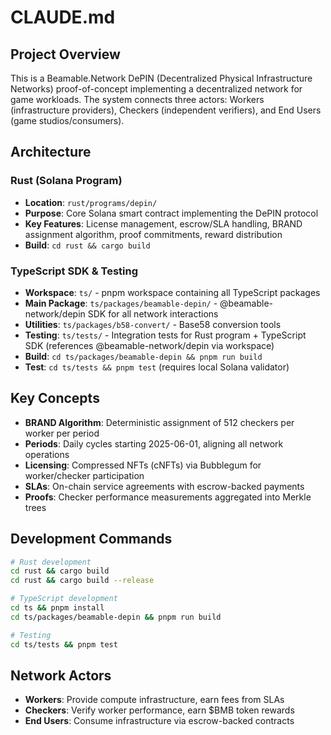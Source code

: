 # CLAUDE.md

## Project Overview

This is a Beamable.Network DePIN (Decentralized Physical Infrastructure Networks) proof-of-concept implementing a decentralized network for game workloads. The system connects three actors: Workers (infrastructure providers), Checkers (independent verifiers), and End Users (game studios/consumers).

## Architecture

### Rust (Solana Program)
- **Location**: `rust/programs/depin/`
- **Purpose**: Core Solana smart contract implementing the DePIN protocol
- **Key Features**: License management, escrow/SLA handling, BRAND assignment algorithm, proof commitments, reward distribution
- **Build**: `cd rust && cargo build`

### TypeScript SDK & Testing
- **Workspace**: `ts/` - pnpm workspace containing all TypeScript packages
- **Main Package**: `ts/packages/beamable-depin/` - @beamable-network/depin SDK for all network interactions
- **Utilities**: `ts/packages/b58-convert/` - Base58 conversion tools
- **Testing**: `ts/tests/` - Integration tests for Rust program + TypeScript SDK (references @beamable-network/depin via workspace)
- **Build**: `cd ts/packages/beamable-depin && pnpm run build`
- **Test**: `cd ts/tests && pnpm test` (requires local Solana validator)

## Key Concepts

- **BRAND Algorithm**: Deterministic assignment of 512 checkers per worker per period
- **Periods**: Daily cycles starting 2025-06-01, aligning all network operations
- **Licensing**: Compressed NFTs (cNFTs) via Bubblegum for worker/checker participation
- **SLAs**: On-chain service agreements with escrow-backed payments
- **Proofs**: Checker performance measurements aggregated into Merkle trees

## Development Commands

```bash
# Rust development
cd rust && cargo build
cd rust && cargo build --release

# TypeScript development  
cd ts && pnpm install
cd ts/packages/beamable-depin && pnpm run build

# Testing
cd ts/tests && pnpm test
```

## Network Actors

- **Workers**: Provide compute infrastructure, earn fees from SLAs
- **Checkers**: Verify worker performance, earn $BMB token rewards  
- **End Users**: Consume infrastructure via escrow-backed contracts